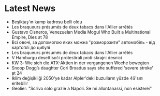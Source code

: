# Latest News
-  Beşiktaş'ın kamp kadrosu belli oldu
-  Les braqueurs présumés de deux tabacs dans l'Allier arrêtés
-  Gustavo Cisneros, Venezuelan Media Mogul Who Built a Multinational Empire, Dies at 78
-  Всі овочі, за допомогою яких можна "розморозити" автомобіль - від картоплі до цибулі
-  Les braqueurs présumés de deux tabacs dans l'Allier arrêtés
-  V Hamburgu desettisoči protestirali proti skrajni desnici
-  KW 3: Wie sich die ATX-Aktien in der vergangenen Woche bewegten
-  Snoop Dogg’s daughter Cori Broadus says she suffered 'severe stroke' at 24
-  İklim değişikliği 2050'ye kadar Alpler'deki buzulların yüzde 46'sını eritebilir
-  Geolier: "Scrivo solo grazie a Napoli. Se mi allontanassi, non esisterei"
